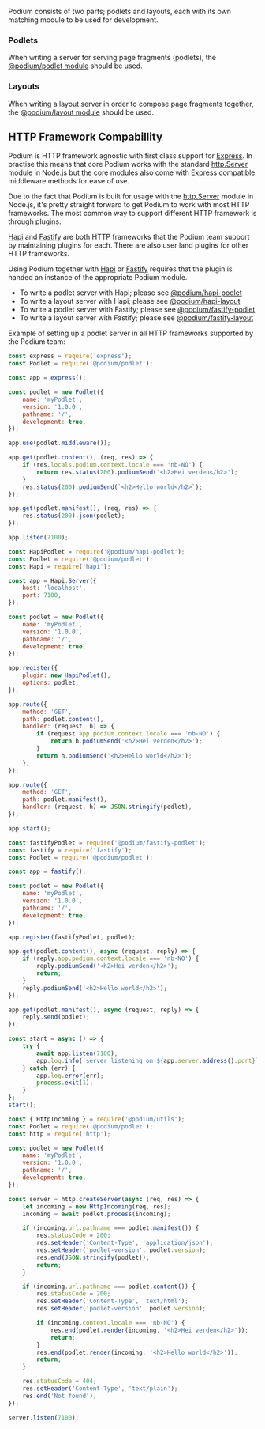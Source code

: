 

Podium consists of two parts; podlets and layouts, each with its own matching module to be used for development.

### Podlets

When writing a server for serving page fragments (podlets), the [@podium/podlet module](api/podlet.md) should be used.

### Layouts

When writing a layout server in order to compose page fragments together, the [@podium/layout module](api/layout.md) should be used.

## HTTP Framework Compabillity

Podium is HTTP framework agnostic with first class support for [Express]. In
practise this means that core Podium works with the standard [http.Server]
module in Node.js but the core modules also come with [Express] compatible
middleware methods for ease of use.

Due to the fact that Podium is built for usage with the [http.Server] module in
Node.js, it's pretty straight forward to get Podium to work with most HTTP frameworks. The most
common way to support different HTTP framework is through plugins.

[Hapi] and [Fastify] are both HTTP frameworks that the Podium team support by
maintaining plugins for each. There are also user land plugins
for other HTTP frameworks.

Using Podium together with [Hapi] or [Fastify] requires that the
plugin is handed an instance of the appropriate Podium module.

-   To write a podlet server with Hapi; please see [@podium/hapi-podlet]
-   To write a layout server with Hapi; please see [@podium/hapi-layout]
-   To write a podlet server with Fastify; please see [@podium/fastify-podlet]
-   To write a layout server with Fastify; please see [@podium/fastify-layout]

Example of setting up a podlet server in all HTTP frameworks supported by the Podium team:

<!--DOCUSAURUS_CODE_TABS-->
<!--Express-->

```js
const express = require('express');
const Podlet = require('@podium/podlet');

const app = express();

const podlet = new Podlet({
    name: 'myPodlet',
    version: '1.0.0',
    pathname: '/',
    development: true,
});

app.use(podlet.middleware());

app.get(podlet.content(), (req, res) => {
    if (res.locals.podium.context.locale === 'nb-NO') {
        return res.status(200).podiumSend('<h2>Hei verden</h2>');
    }
    res.status(200).podiumSend(`<h2>Hello world</h2>`);
});

app.get(podlet.manifest(), (req, res) => {
    res.status(200).json(podlet);
});

app.listen(7100);
```

<!--Hapi-->

```js
const HapiPodlet = require('@podium/hapi-podlet');
const Podlet = require('@podium/podlet');
const Hapi = require('hapi');

const app = Hapi.Server({
    host: 'localhost',
    port: 7100,
});

const podlet = new Podlet({
    name: 'myPodlet',
    version: '1.0.0',
    pathname: '/',
    development: true,
});

app.register({
    plugin: new HapiPodlet(),
    options: podlet,
});

app.route({
    method: 'GET',
    path: podlet.content(),
    handler: (request, h) => {
        if (request.app.podium.context.locale === 'nb-NO') {
            return h.podiumSend('<h2>Hei verden</h2>');
        }
        return h.podiumSend('<h2>Hello world</h2>');
    },
});

app.route({
    method: 'GET',
    path: podlet.manifest(),
    handler: (request, h) => JSON.stringify(podlet),
});

app.start();
```

<!--Fastify-->

```js
const fastifyPodlet = require('@podium/fastify-podlet');
const fastify = require('fastify');
const Podlet = require('@podium/podlet');

const app = fastify();

const podlet = new Podlet({
    name: 'myPodlet',
    version: '1.0.0',
    pathname: '/',
    development: true,
});

app.register(fastifyPodlet, podlet);

app.get(podlet.content(), async (request, reply) => {
    if (reply.app.podium.context.locale === 'nb-NO') {
        reply.podiumSend('<h2>Hei verden</h2>');
        return;
    }
    reply.podiumSend('<h2>Hello world</h2>');
});

app.get(podlet.manifest(), async (request, reply) => {
    reply.send(podlet);
});

const start = async () => {
    try {
        await app.listen(7100);
        app.log.info(`server listening on ${app.server.address().port}`);
    } catch (err) {
        app.log.error(err);
        process.exit(1);
    }
};
start();
```

<!--HTTP-->

```js
const { HttpIncoming } = require('@podium/utils');
const Podlet = require('@podium/podlet');
const http = require('http');

const podlet = new Podlet({
    name: 'myPodlet',
    version: '1.0.0',
    pathname: '/',
    development: true,
});

const server = http.createServer(async (req, res) => {
    let incoming = new HttpIncoming(req, res);
    incoming = await podlet.process(incoming);

    if (incoming.url.pathname === podlet.manifest()) {
        res.statusCode = 200;
        res.setHeader('Content-Type', 'application/json');
        res.setHeader('podlet-version', podlet.version);
        res.end(JSON.stringify(podlet));
        return;
    }

    if (incoming.url.pathname === podlet.content()) {
        res.statusCode = 200;
        res.setHeader('Content-Type', 'text/html');
        res.setHeader('podlet-version', podlet.version);

        if (incoming.context.locale === 'nb-NO') {
            res.end(podlet.render(incoming, '<h2>Hei verden</h2>'));
            return;
        }
        res.end(podlet.render(incoming, '<h2>Hello world</h2>'));
        return;
    }

    res.statusCode = 404;
    res.setHeader('Content-Type', 'text/plain');
    res.end('Not found');
});

server.listen(7100);
```

<!--END_DOCUSAURUS_CODE_TABS-->

[@podium/fastify-podlet]: https://github.com/podium-lib/fastify-podlet
[@podium/fastify-layout]: https://github.com/podium-lib/fastify-layout
[@podium/hapi-podlet]: https://github.com/podium-lib/hapi-podlet
[@podium/hapi-layout]: https://github.com/podium-lib/hapi-layout
[http.server]: https://nodejs.org/dist/latest-v12.x/docs/api/http.html#http_class_http_server
[express]: https://expressjs.com/
[fastify]: https://www.fastify.io/
[hapi]: https://hapijs.com/
